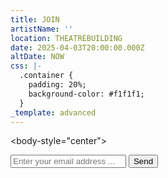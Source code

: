 ```yaml
---
title: JOIN
artistName: ''
location: THEATREBUILDING
date: 2025-04-03T20:00:00.000Z
altDate: NOW
css: |-
  .container {
    padding: 20%;
    background-color: #f1f1f1;
  }
_template: advanced
---
```


\<body-style="center">

<!-- Subscription Form -->

<div class="container">
<form action="/contact.php" method="post">
    <input name="email" class="email" type="text" placeholder="Enter your email address ...">
    <button type="submit" class="btn_email">Send</button>
</form>
</div>
</body>
<!-- End Subscription Form -->

